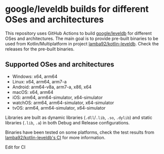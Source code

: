 # google/leveldb builds for different OSes and architectures

This repository uses GitHub Actions to build [google/leveldb](https://github.com/google/leveldb) for different OSes and architectures.
The main goal is to provide pre-built binaries to be used from Kotlin/Multiplatform in project [lamba92/kotlin-leveldb](https://github.com/lamba92/kotlin-leveldb).
Check the releases for the pre-built binaries.

## Supported OSes and architectures

- Windows: x64, arm64
- Linux: x64, arm64, arm7-a
- Android: arm64-v8a, arm7-a, x86, x64
- macOS: x64, arm64
- iOS: arm64, arm64-simulator, x64-simulator
- watchOS: arm64, arm64-simulator, x64-simulator
- tvOS: arm64, arm64-simulator, x64-simulator

Libraries are built as dynamic libraries (`.dll`/`.lib`, `.so`, `.dylib`) and static libraries (`.lib`, `.a`) in both Debug and Release configurations.

Binaries have been tested on some platforms, check the test results from [lamba92/kotlin-leveldb's CI](https://github.com/lamba92/kotlin-leveldb/actions/workflows/test.yml) for more information.

Edit for CI
